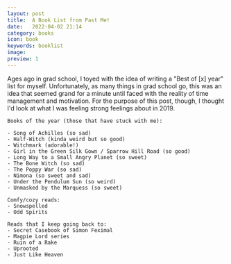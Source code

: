 ```yaml
---
layout: post
title:  A Book List from Past Me!
date:   2022-04-02 21:14
category: books
icon: book
keywords: booklist
image:
preview: 1
---
```


Ages ago in grad school, I toyed with the idea of writing a "Best of [x] year" list for myself. Unfortunately, as many things in grad school go, this was an idea that seemed grand for a minute until faced with the reality of time management and motivation. For the purpose of this post, though, I thought I'd look at what I was feeling strong feelings about in 2019.

```
Books of the year (those that have stuck with me):

- Song of Achilles (so sad)
- Half-Witch (kinda weird but so good)
- Witchmark (adorable!)
- Girl in the Green Silk Gown / Sparrow Hill Road (so good)
- Long Way to a Small Angry Planet (so sweet)
- The Bone Witch (so sad)
- The Poppy War (so sad)
- Nimona (so sweet and sad)
- Under the Pendulum Sun (so weird)
- Unmasked by the Marquess (so sweet)

Comfy/cozy reads:
- Snowspelled
- Odd Spirits

Reads that I keep going back to:
- Secret Casebook of Simon Feximal
- Magpie Lord series
- Ruin of a Rake
- Uprooted
- Just Like Heaven
```